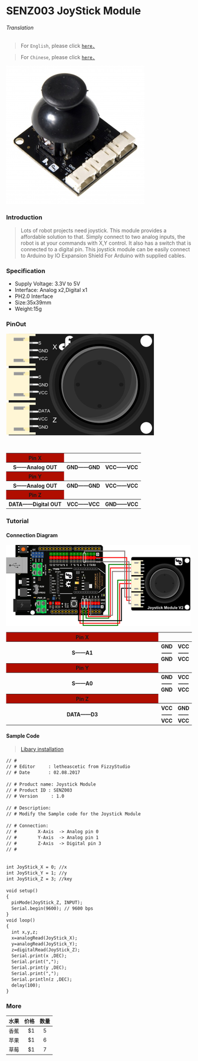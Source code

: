 # SENZ003 JoyStick Module

###### Translation

> For `English`, please click [`here.`](https://github.com/FizzyStudio/SENZ003-JoyStick/blob/master/README.md)

> For `Chinese`, please click [`here.`](https://github.com/FizzyStudio/SENZ003-JoyStick/blob/master/README_CN.md)

![](https://github.com/FizzyStudio/SENZ003-JoyStick/blob/master/pic/SENZ003.JPG "SENZ003") 

### Introduction

> Lots of robot projects need joystick. This module provides a affordable solution to that. 
Simply connect to two analog inputs, the robot is at your commands with X,Y control. 
It also has a switch that is connected to a digital pin. This joystick module can be easily connect to Arduino by IO Expansion Shield For Arduino with supplied cables.

### Specification

* Supply Voltage: 3.3V to 5V
* Interface: Analog x2,Digital x1
* PH2.0 Interface
* Size:35x39mm
* Weight:15g

### PinOut

![](https://github.com/FizzyStudio/SENZ003-JoyStick/blob/master/pic/SENZ003_2.png "pin")  

<table>
    <tr with=100%>
        <th bgcolor=bule>Pin X</th>
    </tr>
    <tr>
        <th>S——Analog OUT</th>
        <th>GND——GND</th>
        <th>VCC——VCC</th>
    </tr>
    <tr>
        <th bgcolor=bule>Pin Y</th>
    </tr>
    <tr>
        <th>S——Analog OUT</th>
        <th>GND——GND</th>
        <th>VCC——VCC</th>
    </tr>
    <tr>
        <th bgcolor=bule>Pin Z</th>
    </tr>
    <tr>
        <th>DATA——Digital OUT</th>
        <th>VCC——VCC</th>
        <th>GND——VCC</th>
    </tr>
</table>

### Tutorial

#### Connection Diagram

![](https://github.com/FizzyStudio/SENZ003-JoyStick/blob/master/pic/SENZ003_3.png "Connection") 

<table>
    <tr>
        <th width=100%, bgcolor=bule>Pin X</th>
    </tr>
    <tr>
        <th>S——A1</th>
        <th>GND——GND</th>
        <th>VCC——VCC</th>
    </tr>
    <tr>
        <th width=100%, bgcolor=bule>Pin Y</th>
    </tr>
    <tr>
        <th>S——A0</th>
        <th>GND——GND</th>
        <th>VCC——VCC</th>
    </tr>
    <tr>
        <th width=100%, bgcolor=bule>Pin Z</th>
    </tr>
    <tr>
        <th>DATA——D3</th>
        <th>VCC——VCC</th>
        <th>GND——VCC</th>
    </tr>
</table>

#### Sample Code

> [Libary installation](https://www.arduino.cc/en/Guide/Libraries#.UxU8mdzF9H0)

    // # 
    // # Editor     : letheascetic from FizzyStudio
    // # Date       : 02.08.2017
     
    // # Product name: Joystick Module
    // # Product ID : SENZ003
    // # Version     : 1.0
     
    // # Description:
    // # Modify the Sample code for the Joystick Module 
     
    // # Connection:
    // #        X-Axis  -> Analog pin 0
    // #        Y-Axis  -> Analog pin 1
    // #        Z-Axis  -> Digital pin 3
    // # 
     
    
    int JoyStick_X = 0; //x
    int JoyStick_Y = 1; //y
    int JoyStick_Z = 3; //key
     
    void setup() 
    {
      pinMode(JoyStick_Z, INPUT); 
      Serial.begin(9600); // 9600 bps
    }
    void loop() 
    {
      int x,y,z;
      x=analogRead(JoyStick_X);
      y=analogRead(JoyStick_Y);
      z=digitalRead(JoyStick_Z);
      Serial.print(x ,DEC);
      Serial.print(",");
      Serial.print(y ,DEC);
      Serial.print(",");
      Serial.println(z ,DEC);
      delay(100);
    }

### More


| 水果        | 价格    |  数量  |
| --------   | -----:   | :----: |
| 香蕉        | $1      |   5    |
| 苹果        | $1      |   6    |
| 草莓        | $1      |   7    |


